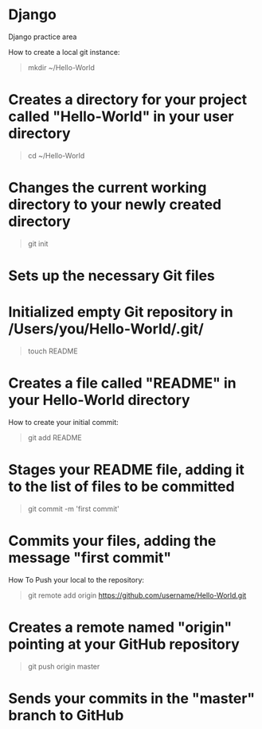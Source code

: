 Django
======

Django practice area

How to create a local git instance:
> mkdir ~/Hello-World
# Creates a directory for your project called "Hello-World" in your user directory

> cd ~/Hello-World
# Changes the current working directory to your newly created directory

> git init
# Sets up the necessary Git files
# Initialized empty Git repository in /Users/you/Hello-World/.git/

> touch README
# Creates a file called "README" in your Hello-World directory

How to create your initial commit:
> git add README
# Stages your README file, adding it to the list of files to be committed

> git commit -m 'first commit'
# Commits your files, adding the message "first commit"

How To Push your local to the repository:
> git remote add origin https://github.com/username/Hello-World.git
# Creates a remote named "origin" pointing at your GitHub repository

> git push origin master
# Sends your commits in the "master" branch to GitHub
